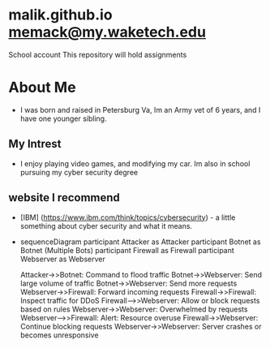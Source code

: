 # malik.github.io memack@my.waketech.edu
School account 
This repository will hold assignments
# About Me 
- I was born and raised in Petersburg Va, Im an Army vet of 6 years, and I have one younger sibling.
## My Intrest 
- I enjoy playing video games, and modifying my car. Im also in school pursuing my cyber security degree
## website I recommend 
- [IBM] (https://www.ibm.com/think/topics/cybersecurity) - a little something about cyber security and what it means.

- sequenceDiagram
    participant Attacker as Attacker
    participant Botnet as Botnet (Multiple Bots)
    participant Firewall as Firewall
    participant Webserver as Webserver

    Attacker->>Botnet: Command to flood traffic
    Botnet->>Webserver: Send large volume of traffic
    Botnet->>Webserver: Send more requests
    Webserver->>Firewall: Forward incoming requests
    Firewall->>Firewall: Inspect traffic for DDoS
    Firewall-->>Webserver: Allow or block requests based on rules
    Webserver->>Webserver: Overwhelmed by requests
    Webserver-->>Firewall: Alert: Resource overuse
    Firewall->>Webserver: Continue blocking requests
    Webserver->>Webserver: Server crashes or becomes unresponsive
